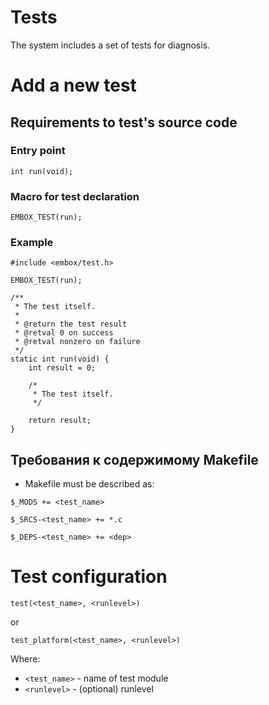 

# Tests #

The system includes a set of tests for diagnosis.

# Add a new test #

## Requirements to test's source code ##

### Entry point ###

```
int run(void);
```

### Macro for test declaration ###

```
EMBOX_TEST(run);
```

### Example ###

```
#include <embox/test.h>

EMBOX_TEST(run);

/**
 * The test itself.
 *
 * @return the test result
 * @retval 0 on success
 * @retval nonzero on failure
 */
static int run(void) {
	int result = 0;

	/*
	 * The test itself.
	 */

	return result;
}
```

## Требования к содержимому Makefile ##

  * Makefile must be described as:
```
$_MODS += <test_name>

$_SRCS-<test_name> += *.c
```

```
$_DEPS-<test_name> += <dep>
```

# Test configuration #

```
test(<test_name>, <runlevel>)
```
or
```
test_platform(<test_name>, <runlevel>)
```
Where:

  * `<test_name>` - name of test module
  * `<runlevel>` - (optional) runlevel